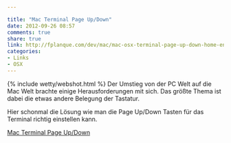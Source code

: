 ```yaml
---

title: "Mac Terminal Page Up/Down"
date: 2012-09-26 08:57
comments: true
share: true
link: http://fplanque.com/dev/mac/mac-osx-terminal-page-up-down-home-end-of-line
categories: 
- Links
- OSX
---
```

{% include wetty/webshot.html %} Der Umstieg von der PC Welt auf die Mac Welt brachte einige Herausforderungen mit sich. Das größte Thema ist dabei die etwas andere Belegung der Tastatur.

Hier schonmal die Lösung wie man die Page Up/Down Tasten für das Terminal richtig einstellen kann.

[Mac Terminal Page Up/Down](http://fplanque.com/dev/mac/mac-osx-terminal-page-up-down-home-end-of-line)

